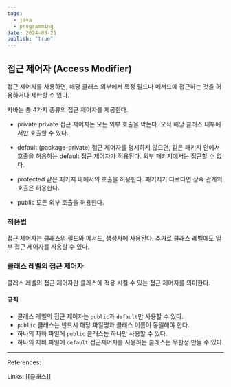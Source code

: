 ```yaml
---
tags:
  - java
  - programming
date: 2024-08-21
publish: "true"
---
```

## 접근 제어자 (Access Modifier)
접근 제어자를 사용하면, 해당 클래스 외부에서 특정 필드나 메서드에 접근하는 것을 허용하거나 제한할 수 있다.

자바는 총 4가지 종류의 접근 제어자를 제공한다.
- private
private 접근 제어자는 모든 외부 호출을 막는다. 오직 해당 클래스 내부에서만 호출할 수 있다.

- default (package-private)
접근 제어자를 명시하지 않으면, 같은 패키지 안에서 호출을 허용하는 default 접근 제어자가 적용된다. 외부 패키지에서는 접근할 수 없다.

- protected
같은 패키지 내에서의 호출을 허용한다. 패키지가 다르다면 상속 관계의 호출은 허용한다.

- public
모든 외부 호출을 허용한다.

### 적용법
접근 제어자는 클래스의 필드와 메서드, 생성자에 사용된다. 추가로 클래스 레벨에도 일부 접근 제어자를 사용할 수 있다.

### 클래스 레벨의 접근 제어자
클래스 레벨의 접근 제어자란 클래스에 적용 시킬 수 있는 접근 제어자를 의미한다.

#### 규칙
- 클래스 레벨의 접근 제어자는 `public`과 `default`만 사용할 수 있다.
- `public` 클래스는 반드시 해당 파일명과 클래스 이름이 동일해야 한다.
- 하나의 자바 파일에 `public` 클래스는 하나만 사용할 수 있다.
- 하나의 자바 파일에 `default` 접근제어자를 사용하는 클래스는 무한정 만들 수 있다.

---
References: 

Links: [[클래스]]
